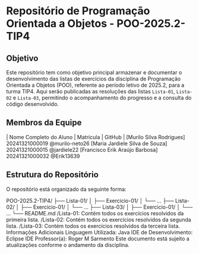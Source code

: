 # Repositório de Programação Orientada a Objetos - POO-2025.2-TIP4

## Objetivo

Este repositório tem como objetivo principal armazenar e documentar o desenvolvimento das listas de exercícios da disciplina de Programação Orientada a Objetos (POO), referente ao período letivo de 2025.2, para a turma TIP4. Aqui serão publicadas as resoluções das listas `Lista-01`, `Lista-02` e `Lista-03`, permitindo o acompanhamento do progresso e a consulta do código desenvolvido.

## Membros da Equipe
| Nome Completo do Aluno |	Matrícula |	GitHub |
[Murilo Silva Rodrigues]	20241321000019	@murilo-neto26
[Maria Jardiele Silva de Souza]	20241321000015	@jardiele22
[Francisco Erik Araújo Barbosa]	20241321000032	@Erik13639

## Estrutura do Repositório

O repositório está organizado da seguinte forma:

POO-2025.2-TIP4/
├── Lista-01/
│   ├── Exercicio-01/
│   └── ...
├── Lista-02/
│   ├── Exercicio-01/
│   └── ...
├── Lista-03/
│   ├── Exercicio-01/
│   └── ...
└── README.md
/Lista-01: Contém todos os exercícios resolvidos da primeira lista.
/Lista-02: Contém todos os exercícios resolvidos da segunda lista.
/Lista-03: Contém todos os exercícios resolvidos da terceira lista.
Informações Adicionais
Linguagem Utilizada: Java
IDE de Desenvolvimento: Eclipse IDE
Professor(a): Roger M Sarmento
Este documento está sujeito a atualizações conforme o andamento da disciplina.
